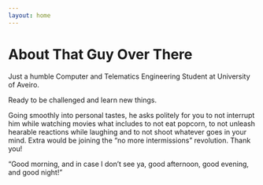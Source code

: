 ```yaml
---
layout: home
---
```

# About That Guy Over There

Just a humble Computer and Telematics Engineering Student at University of Aveiro.

Ready to be challenged and learn new things.

Going smoothly into personal tastes, he asks politely for you to not interrupt him while watching movies what includes to not eat popcorn, to not unleash hearable reactions while laughing and to not shoot whatever goes in your mind. Extra would be joining the “no more intermissions” revolution. Thank you!

“Good morning, and in case I don’t see ya, good afternoon, good evening, and good night!”
